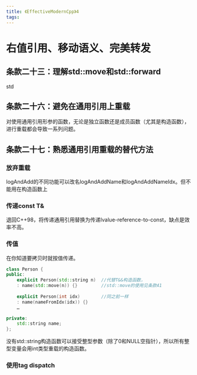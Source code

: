 ```yaml
---
title: 《EffectiveModernCpp》4
tags:
---
```


# 右值引用、移动语义、完美转发

## 条款二十三：理解std::move和std::forward

std

## 条款二十六：避免在通用引用上重载

对使用通用引用形参的函数，无论是独立函数还是成员函数（尤其是构造函数），进行重载都会导致一系列问题。

## 条款二十七：熟悉通用引用重载的替代方法



### 放弃重载

logAndAdd的不同功能可以改名logAndAddName和logAndAddNameIdx。但不能用在构造函数上

### 传递const T&

退回C++98，将传递通用引用替换为传递lvalue-reference-to-const，缺点是效率不高。

### 传值

在你知道要拷贝时就按值传递。

```c++
class Person {
public:
    explicit Person(std::string n)  //代替T&&构造函数，
    : name(std::move(n)) {}         //std::move的使用见条款41
  
    explicit Person(int idx)        //同之前一样
    : name(nameFromIdx(idx)) {}
    …

private:
    std::string name;
};
```

没有std::string构造函数可以接受整型参数（除了0和NULL空指针），所以所有整型变量会用int类型重载的构造函数。

### 使用tag dispatch

